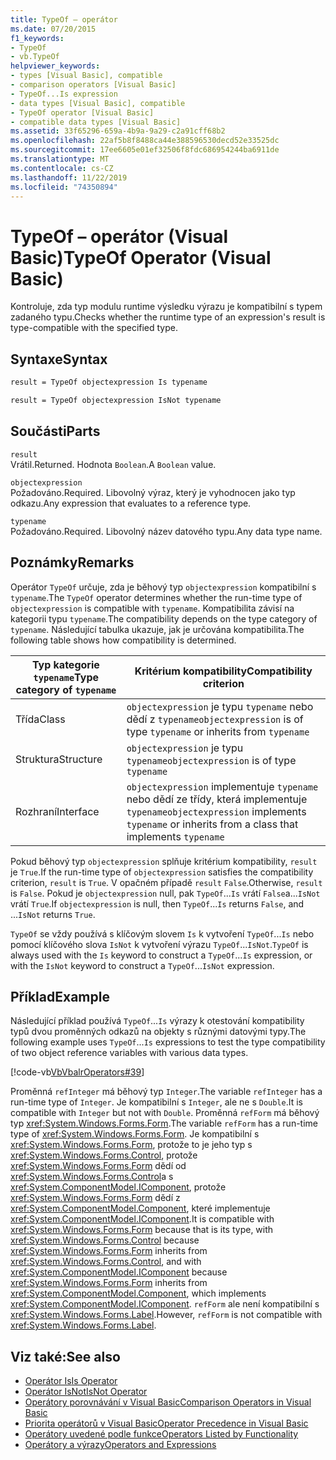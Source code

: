 ```yaml
---
title: TypeOf – operátor
ms.date: 07/20/2015
f1_keywords:
- TypeOf
- vb.TypeOf
helpviewer_keywords:
- types [Visual Basic], compatible
- comparison operators [Visual Basic]
- TypeOf...Is expression
- data types [Visual Basic], compatible
- TypeOf operator [Visual Basic]
- compatible data types [Visual Basic]
ms.assetid: 33f65296-659a-4b9a-9a29-c2a91cff68b2
ms.openlocfilehash: 22af5b8f8488ca44e388596530decd52e33525dc
ms.sourcegitcommit: 17ee6605e01ef32506f8fdc686954244ba6911de
ms.translationtype: MT
ms.contentlocale: cs-CZ
ms.lasthandoff: 11/22/2019
ms.locfileid: "74350894"
---
```

# <a name="typeof-operator-visual-basic"></a><span data-ttu-id="a10e9-102">TypeOf – operátor (Visual Basic)</span><span class="sxs-lookup"><span data-stu-id="a10e9-102">TypeOf Operator (Visual Basic)</span></span>
<span data-ttu-id="a10e9-103">Kontroluje, zda typ modulu runtime výsledku výrazu je kompatibilní s typem zadaného typu.</span><span class="sxs-lookup"><span data-stu-id="a10e9-103">Checks whether the runtime type of an expression's result is type-compatible with the specified type.</span></span>
  
## <a name="syntax"></a><span data-ttu-id="a10e9-104">Syntaxe</span><span class="sxs-lookup"><span data-stu-id="a10e9-104">Syntax</span></span>  
  
```vb  
result = TypeOf objectexpression Is typename  
```  
  
```vb  
result = TypeOf objectexpression IsNot typename  
```  
  
## <a name="parts"></a><span data-ttu-id="a10e9-105">Součásti</span><span class="sxs-lookup"><span data-stu-id="a10e9-105">Parts</span></span>  
 `result`  
 <span data-ttu-id="a10e9-106">Vrátil.</span><span class="sxs-lookup"><span data-stu-id="a10e9-106">Returned.</span></span> <span data-ttu-id="a10e9-107">Hodnota `Boolean`.</span><span class="sxs-lookup"><span data-stu-id="a10e9-107">A `Boolean` value.</span></span>  
  
 `objectexpression`  
 <span data-ttu-id="a10e9-108">Požadováno.</span><span class="sxs-lookup"><span data-stu-id="a10e9-108">Required.</span></span> <span data-ttu-id="a10e9-109">Libovolný výraz, který je vyhodnocen jako typ odkazu.</span><span class="sxs-lookup"><span data-stu-id="a10e9-109">Any expression that evaluates to a reference type.</span></span>  
  
 `typename`  
 <span data-ttu-id="a10e9-110">Požadováno.</span><span class="sxs-lookup"><span data-stu-id="a10e9-110">Required.</span></span> <span data-ttu-id="a10e9-111">Libovolný název datového typu.</span><span class="sxs-lookup"><span data-stu-id="a10e9-111">Any data type name.</span></span>  
  
## <a name="remarks"></a><span data-ttu-id="a10e9-112">Poznámky</span><span class="sxs-lookup"><span data-stu-id="a10e9-112">Remarks</span></span>  
 <span data-ttu-id="a10e9-113">Operátor `TypeOf` určuje, zda je běhový typ `objectexpression` kompatibilní s `typename`.</span><span class="sxs-lookup"><span data-stu-id="a10e9-113">The `TypeOf` operator determines whether the run-time type of `objectexpression` is compatible with `typename`.</span></span> <span data-ttu-id="a10e9-114">Kompatibilita závisí na kategorii typu `typename`.</span><span class="sxs-lookup"><span data-stu-id="a10e9-114">The compatibility depends on the type category of `typename`.</span></span> <span data-ttu-id="a10e9-115">Následující tabulka ukazuje, jak je určována kompatibilita.</span><span class="sxs-lookup"><span data-stu-id="a10e9-115">The following table shows how compatibility is determined.</span></span>  
  
|<span data-ttu-id="a10e9-116">Typ kategorie `typename`</span><span class="sxs-lookup"><span data-stu-id="a10e9-116">Type category of `typename`</span></span>|<span data-ttu-id="a10e9-117">Kritérium kompatibility</span><span class="sxs-lookup"><span data-stu-id="a10e9-117">Compatibility criterion</span></span>|  
|---------------------------------|-----------------------------|  
|<span data-ttu-id="a10e9-118">Třída</span><span class="sxs-lookup"><span data-stu-id="a10e9-118">Class</span></span>|<span data-ttu-id="a10e9-119">`objectexpression` je typu `typename` nebo dědí z `typename`</span><span class="sxs-lookup"><span data-stu-id="a10e9-119">`objectexpression` is of type `typename` or inherits from `typename`</span></span>|  
|<span data-ttu-id="a10e9-120">Struktura</span><span class="sxs-lookup"><span data-stu-id="a10e9-120">Structure</span></span>|<span data-ttu-id="a10e9-121">`objectexpression` je typu `typename`</span><span class="sxs-lookup"><span data-stu-id="a10e9-121">`objectexpression` is of type `typename`</span></span>|  
|<span data-ttu-id="a10e9-122">Rozhraní</span><span class="sxs-lookup"><span data-stu-id="a10e9-122">Interface</span></span>|<span data-ttu-id="a10e9-123">`objectexpression` implementuje `typename` nebo dědí ze třídy, která implementuje `typename`</span><span class="sxs-lookup"><span data-stu-id="a10e9-123">`objectexpression` implements `typename` or inherits from a class that implements `typename`</span></span>|  
  
 <span data-ttu-id="a10e9-124">Pokud běhový typ `objectexpression` splňuje kritérium kompatibility, `result` je `True`.</span><span class="sxs-lookup"><span data-stu-id="a10e9-124">If the run-time type of `objectexpression` satisfies the compatibility criterion, `result` is `True`.</span></span> <span data-ttu-id="a10e9-125">V opačném případě `result` `False`.</span><span class="sxs-lookup"><span data-stu-id="a10e9-125">Otherwise, `result` is `False`.</span></span>  <span data-ttu-id="a10e9-126">Pokud je `objectexpression` null, pak `TypeOf`...`Is` vrátí `False`a...`IsNot` vrátí `True`.</span><span class="sxs-lookup"><span data-stu-id="a10e9-126">If `objectexpression` is null, then `TypeOf`...`Is` returns `False`, and ...`IsNot` returns `True`.</span></span>  
  
 <span data-ttu-id="a10e9-127">`TypeOf` se vždy používá s klíčovým slovem `Is` k vytvoření `TypeOf`...`Is` nebo pomocí klíčového slova `IsNot` k vytvoření výrazu `TypeOf`...`IsNot`.</span><span class="sxs-lookup"><span data-stu-id="a10e9-127">`TypeOf` is always used with the `Is` keyword to construct a `TypeOf`...`Is` expression, or with the `IsNot` keyword to construct a `TypeOf`...`IsNot` expression.</span></span>  
  
## <a name="example"></a><span data-ttu-id="a10e9-128">Příklad</span><span class="sxs-lookup"><span data-stu-id="a10e9-128">Example</span></span>  
 <span data-ttu-id="a10e9-129">Následující příklad používá `TypeOf`...`Is` výrazy k otestování kompatibility typů dvou proměnných odkazů na objekty s různými datovými typy.</span><span class="sxs-lookup"><span data-stu-id="a10e9-129">The following example uses `TypeOf`...`Is` expressions to test the type compatibility of two object reference variables with various data types.</span></span>  
  
 [!code-vb[VbVbalrOperators#39](~/samples/snippets/visualbasic/VS_Snippets_VBCSharp/VbVbalrOperators/VB/Class1.vb#39)]  
  
 <span data-ttu-id="a10e9-130">Proměnná `refInteger` má běhový typ `Integer`.</span><span class="sxs-lookup"><span data-stu-id="a10e9-130">The variable `refInteger` has a run-time type of `Integer`.</span></span> <span data-ttu-id="a10e9-131">Je kompatibilní s `Integer`, ale ne s `Double`.</span><span class="sxs-lookup"><span data-stu-id="a10e9-131">It is compatible with `Integer` but not with `Double`.</span></span> <span data-ttu-id="a10e9-132">Proměnná `refForm` má běhový typ <xref:System.Windows.Forms.Form>.</span><span class="sxs-lookup"><span data-stu-id="a10e9-132">The variable `refForm` has a run-time type of <xref:System.Windows.Forms.Form>.</span></span> <span data-ttu-id="a10e9-133">Je kompatibilní s <xref:System.Windows.Forms.Form>, protože to je jeho typ s <xref:System.Windows.Forms.Control>, protože <xref:System.Windows.Forms.Form> dědí od <xref:System.Windows.Forms.Control>a s <xref:System.ComponentModel.IComponent>, protože <xref:System.Windows.Forms.Form> dědí z <xref:System.ComponentModel.Component>, které implementuje <xref:System.ComponentModel.IComponent>.</span><span class="sxs-lookup"><span data-stu-id="a10e9-133">It is compatible with <xref:System.Windows.Forms.Form> because that is its type, with <xref:System.Windows.Forms.Control> because <xref:System.Windows.Forms.Form> inherits from <xref:System.Windows.Forms.Control>, and with <xref:System.ComponentModel.IComponent> because <xref:System.Windows.Forms.Form> inherits from <xref:System.ComponentModel.Component>, which implements <xref:System.ComponentModel.IComponent>.</span></span> <span data-ttu-id="a10e9-134">`refForm` ale není kompatibilní s <xref:System.Windows.Forms.Label>.</span><span class="sxs-lookup"><span data-stu-id="a10e9-134">However, `refForm` is not compatible with <xref:System.Windows.Forms.Label>.</span></span>  
  
## <a name="see-also"></a><span data-ttu-id="a10e9-135">Viz také:</span><span class="sxs-lookup"><span data-stu-id="a10e9-135">See also</span></span>

- [<span data-ttu-id="a10e9-136">Operátor Is</span><span class="sxs-lookup"><span data-stu-id="a10e9-136">Is Operator</span></span>](../../../visual-basic/language-reference/operators/is-operator.md)
- [<span data-ttu-id="a10e9-137">Operátor IsNot</span><span class="sxs-lookup"><span data-stu-id="a10e9-137">IsNot Operator</span></span>](../../../visual-basic/language-reference/operators/isnot-operator.md)
- [<span data-ttu-id="a10e9-138">Operátory porovnávání v Visual Basic</span><span class="sxs-lookup"><span data-stu-id="a10e9-138">Comparison Operators in Visual Basic</span></span>](../../../visual-basic/programming-guide/language-features/operators-and-expressions/comparison-operators.md)
- [<span data-ttu-id="a10e9-139">Priorita operátorů v Visual Basic</span><span class="sxs-lookup"><span data-stu-id="a10e9-139">Operator Precedence in Visual Basic</span></span>](../../../visual-basic/language-reference/operators/operator-precedence.md)
- [<span data-ttu-id="a10e9-140">Operátory uvedené podle funkce</span><span class="sxs-lookup"><span data-stu-id="a10e9-140">Operators Listed by Functionality</span></span>](../../../visual-basic/language-reference/operators/operators-listed-by-functionality.md)
- [<span data-ttu-id="a10e9-141">Operátory a výrazy</span><span class="sxs-lookup"><span data-stu-id="a10e9-141">Operators and Expressions</span></span>](../../../visual-basic/programming-guide/language-features/operators-and-expressions/index.md)
